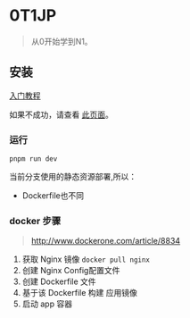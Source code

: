 # 0T1JP
> 从0开始学到N1。

## 安装
[入门教程](https://www.nextjs.cn/learn/basics/create-nextjs-app/setup)

如果不成功，请查看 [此页面](https://github.com/vercel/next-learn/blob/master/basics/errors/install.md)。

### 运行
```
pnpm run dev
```

当前分支使用的静态资源部署,所以：
- Dockerfile也不同

### docker 步骤
> http://www.dockerone.com/article/8834
1. 获取 Nginx 镜像
`docker pull nginx`
2. 创建 Nginx Config配置文件
3. 创建 Dockerfile 文件
4. 基于该 Dockerfile 构建 应用镜像
5. 启动 app 容器
